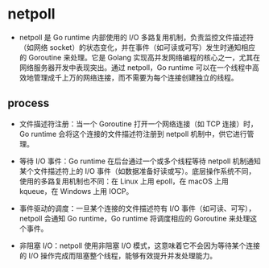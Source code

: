 # netpoll

+ netpoll 是 Go runtime 内部使用的 I/O 多路复用机制，负责监控文件描述符（如网络 socket）的状态变化，并在事件（如可读或可写）发生时通知相应的 Goroutine 来处理。它是 Golang 实现高并发网络编程的核心之一，尤其在网络服务器开发中表现突出。通过 netpoll，Go runtime 可以在一个线程中高效地管理成千上万的网络连接，而不需要为每个连接创建独立的线程。

## process

+ 文件描述符注册：当一个 Goroutine 打开一个网络连接（如 TCP 连接）时，Go runtime 会将这个连接的文件描述符注册到 netpoll 机制中，供它进行管理。

+ 等待 I/O 事件：Go runtime 在后台通过一个或多个线程等待 netpoll 机制通知某个文件描述符上的 I/O 事件（如数据准备好读或写）。底层操作系统不同，使用的多路复用机制也不同：在 Linux 上用 epoll，在 macOS 上用 kqueue，在 Windows 上用 IOCP。

+ 事件驱动的调度：一旦某个连接的文件描述符有 I/O 事件（如可读、可写），netpoll 会通知 Go runtime，Go runtime 将调度相应的 Goroutine 来处理这个事件。

+ 非阻塞 I/O：netpoll 使用非阻塞 I/O 模式，这意味着它不会因为等待某个连接的 I/O 操作完成而阻塞整个线程，能够有效提升并发处理能力。